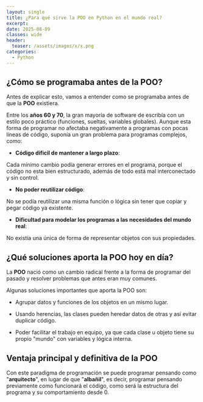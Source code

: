 ```yaml
---
layout: single
title: ¿Para qué sirve la POO en Python en el mundo real?
excerpt: 
date: 2025-08-09
classes: wide
header:
  teaser: /assets/images/x/x.png
categories:
  - Python
---
```


## ¿Cómo se programaba antes de la POO?

Antes de explicar esto, vamos a entender como se programaba antes de que la **POO** existiera. 

Entre los **años 60 y 70**, la gran mayoría de software de escribía con un estilo poco práctico (funciones, sueltas, variables globales). Aunque esta forma de programar no afectaba negativamente a programas con pocas líneas de código, suponía un gran problema para programas complejos, como: 

- **Código dificil de mantener a largo plazo**:

Cada mínimo cambio podía generar errores en el programa, porque el código no esta bien estructurado, además de todo está mal interconectado y sin control.

- **No poder reutilizar código**:

No se podía reutilizar una misma función o lógica sin tener que copiar y pegar código ya existente.

- **Dificultad para modelar los programas a las necesidades del mundo real**:

No existía una única de forma de representar objetos con sus propiedades.


## ¿Qué soluciones aporta la POO hoy en día?

La **POO** nació como un cambio radical frente a la forma de programar del pasado y resolver problemas que antes eran muy comunes. 

Algunas soluciones importantes que aporta la POO son:

- Agrupar datos y funciones de los objetos en un mismo lugar. 

- Usando herencias, las clases pueden heredar datos de otras y así evitar duplicar código. 

- Poder facilitar el trabajo en equipo, ya que cada clase u objeto tiene su propio "mundo" con variables y lógica interna.


## Ventaja principal y definitiva de la POO

Con este paradigma de programación se puede programar pensando como "**arquitecto**", en lugar de que "**albañil**", es decir, programar pensando previamente como funcionará el código, como será la estructura del programa y su comportamiento desde 0. 

